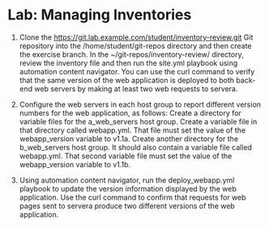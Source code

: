 # Lab: Managing Inventories

1. Clone the https://git.lab.example.com/student/inventory-review.git Git repository into the /home/student/git-repos directory and then create the exercise
branch. In the ~/git-repos/inventory-review/ directory, review the inventory file and then run the site.yml playbook using automation content navigator. You can use the curl command to verify that the same version of the web application is deployed to both back-end web servers by making at least two web requests to servera.

2. Configure the web servers in each host group to report different version numbers for the web application, as follows:
   Create a directory for variable files for the a_web_servers host group. Create a variable file in that directory called webapp.yml. That file must set the value of the webapp_version variable to v1.1a.
   Create another directory for the b_web_servers host group. It should also contain a variable file called webapp.yml. That second variable file must set the value of the webapp_version variable to v1.1b.

3. Using automation content navigator, run the deploy_webapp.yml playbook to update the version information displayed by the web application. Use the curl command to confirm that requests for web pages sent to servera produce two different versions of the web application.
